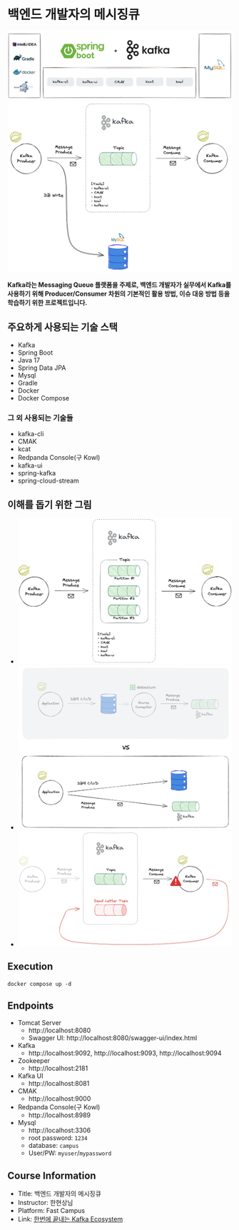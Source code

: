 # 백엔드 개발자의 메시징큐

![stack](md_resource/stack.png)
![pubsub](md_resource/pubsub.png)

**Kafka라는 Messaging Queue 플랫폼을 주제로, 백엔드 개발자가 실무에서 Kafka를 사용하기 위해 Producer/Consumer 차원의 기본적인 활용 방법, 이슈 대응 방법 등을 학습하기 위한 프로젝트입니다.**

## 주요하게 사용되는 기술 스택

* Kafka
* Spring Boot
* Java 17
* Spring Data JPA
* Mysql
* Gradle
* Docker
* Docker Compose

### 그 외 사용되는 기술들
- kafka-cli
- CMAK
- kcat
- Redpanda Console(구 Kowl)
- kafka-ui
- spring-kafka
- spring-cloud-stream

## 이해를 돕기 위한 그림

* ![partition](md_resource/partition.png)
* ![cdc](md_resource/cdc.png)
* ![exception](md_resource/exception.png)

## Execution

```
docker compose up -d
```

## Endpoints
- Tomcat Server
  - http://localhost:8080
  - Swagger UI: http://localhost:8080/swagger-ui/index.html
- Kafka
  - http://localhost:9092, http://localhost:9093, http://localhost:9094
- Zookeeper
  - http://localhost:2181
- Kafka UI
  - http://localhost:8081
- CMAK
  - http://localhost:9000
- Redpanda Console(구 Kowl)
  - http://localhost:8989
- Mysql
  - http://localhost:3306
  - root password: `1234`
  - database: `campus`
  - User/PW: `myuser`/`mypassword`

## Course Information

* Title: 백엔드 개발자의 메시징큐
* Instructor: 한현상님
* Platform: Fast Campus
* Link: [한번에 끝내는 Kafka Ecosystem](https://fastcampus.co.kr/dev_online_newkafka)